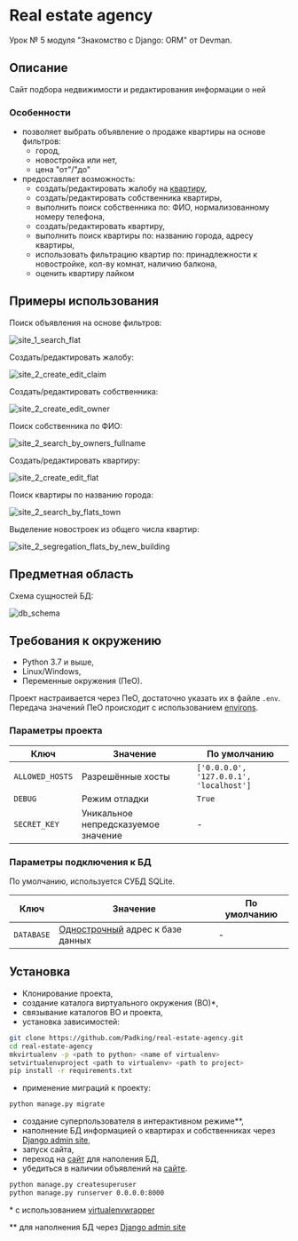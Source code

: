 # Real estate agency

Урок № 5 модуля "Знакомство с Django: ORM" от Devman.

## Описание

Сайт подбора недвижимости и редактирования информации о ней

### Особенности

- позволяет выбрать объявление о продаже квартиры на основе фильтров:
    * город,
    * новостройка или нет,
    * цена "от"/"до"
- предоставляет возможность:
    * создать/редактировать жалобу на [квартиру](https://github.com/Padking/real-estate-agency/wiki#%D0%9F%D0%BE%D0%BD%D1%8F%D1%82%D0%B8%D1%8F),
    * создать/редактировать собственника квартиры,
    * выполнить поиск собственника по: ФИО, нормализованному номеру телефона,
    * создать/редактировать квартиру,
    * выполнить поиск квартиры по: названию города, адресу квартиры,
    * использовать фильтрацию квартир по: принадлежности к новостройке, кол-ву комнат, наличию балкона,
    * оценить квартиру лайком

## Примеры использования

  Поиск объявления на основе фильтров:

  ![site_1_search_flat](https://github.com/Padking/real-estate-agency/blob/master/screenshots/site_1_search_flat.png)


  Создать/редактировать жалобу:

  ![site_2_create_edit_claim](https://github.com/Padking/real-estate-agency/blob/master/screenshots/site_2_create_edit_claim.png)


  Создать/редактировать собственника:

  ![site_2_create_edit_owner](https://github.com/Padking/real-estate-agency/blob/master/screenshots/site_2_create_edit_owner.png)


  Поиск собственника по ФИО:

  ![site_2_search_by_owners_fullname](https://github.com/Padking/real-estate-agency/blob/master/screenshots/site_2_search_by_owners_fullname.png)


  Создать/редактировать квартиру:

  ![site_2_create_edit_flat](https://github.com/Padking/real-estate-agency/blob/master/screenshots/site_2_create_edit_flat.png)


  Поиск квартиры по названию города:

  ![site_2_search_by_flats_town](https://github.com/Padking/real-estate-agency/blob/master/screenshots/site_2_search_by_flats_town.png)


  Выделение новостроек из общего числа квартир:

  ![site_2_segregation_flats_by_new_building](https://github.com/Padking/real-estate-agency/blob/master/screenshots/site_2_segregation_flats_by_new_building.png)


## Предметная область

  Схема сущностей БД:

  ![db_schema](https://github.com/Padking/real-estate-agency/blob/master/screenshots/db_schema.png)

## Требования к окружению

* Python 3.7 и выше,
* Linux/Windows,
* Переменные окружения (ПеО).

Проект настраивается через ПеО, достаточно указать их в файле `.env`.
Передача значений ПеО происходит с использованием [environs](https://pypi.org/project/environs/).

### Параметры проекта

|       Ключ        |     Значение     |   По умолчанию   |
|-------------------|------------------|------------------|
|`ALLOWED_HOSTS`| Разрешённые хосты |`['0.0.0.0', '127.0.0.1', 'localhost']`|
|`DEBUG`| Режим отладки |`True`|
|`SECRET_KEY`| Уникальное непредсказуемое значение |-|

### Параметры подключения к БД

По умолчанию, используется СУБД SQLite.

|       Ключ        |     Значение     |   По умолчанию   |
|-------------------|------------------|------------------|
|`DATABASE`| [Однострочный](https://github.com/jacobian/dj-database-url) адрес к базе данных | - |

## Установка

- Клонирование проекта,
- создание каталога виртуального окружения (ВО)*,
- связывание каталогов ВО и проекта,
- установка зависимостей:
```bash
git clone https://github.com/Padking/real-estate-agency.git
cd real-estate-agency
mkvirtualenv -p <path to python> <name of virtualenv>
setvirtualenvproject <path to virtualenv> <path to project>
pip install -r requirements.txt
```

- применение миграций к проекту:
```bash
python manage.py migrate
```

- создание суперпользователя в интерактивном режиме**,
- наполнение БД информацией о квартирах и собственниках через [Django admin site](https://docs.djangoproject.com/en/3.1/ref/contrib/admin/),
- запуск сайта,
- переход на [сайт](http://127.0.0.1:8000/admin/) для наполения БД,
- убедиться в наличии объявлений на [сайте](http://127.0.0.1:8000/).
```bash
python manage.py createsuperuser
python manage.py runserver 0.0.0.0:8000
```



\* с использованием [virtualenvwrapper](https://virtualenvwrapper.readthedocs.io/en/latest/index.html)

\** для наполнения БД через [Django admin site](https://docs.djangoproject.com/en/3.1/ref/contrib/admin/)
